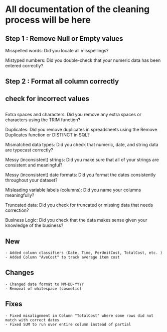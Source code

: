 # All documentation of the cleaning process will be here

## Step 1 :  Remove Null or Empty values 

Misspelled words: Did you locate all misspellings?

Mistyped numbers: Did you double-check that your numeric data has been entered correctly?

## Step 2 : Format all column correctly 

## check for incorrect values

## 

Extra spaces and characters: Did you remove any extra spaces or characters using the TRIM function?

Duplicates: Did you remove duplicates in spreadsheets using the Remove Duplicates function or DISTINCT in SQL?

Mismatched data types: Did you check that numeric, date, and string data are typecast correctly?

Messy (inconsistent) strings: Did you make sure that all of your strings are consistent and meaningful?

Messy (inconsistent) date formats: Did you format the dates consistently throughout your dataset?

Misleading variable labels (columns): Did you name your columns meaningfully?

Truncated data: Did you check for truncated or missing data that needs correction?

Business Logic: Did you check that the data makes sense given your knowledge of the business? 


## New
    - Added column classifiers (Date, Time, PerUnitCost, TotalCost, etc. )
    - Added Column "AveCost" to track average item cost

## Changes 
    - Changed date format to MM-DD-YYYY
    - Removal of whitespace (cosmetic)

## Fixes
    - Fixed misalignment in Column "TotalCost" where some rows did not match with correct dates
    - Fixed SUM to run over entire column instead of partial
